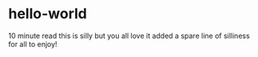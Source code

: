 # hello-world
10 minute read
this is silly but you all love it
added a spare line of silliness for all to enjoy!
